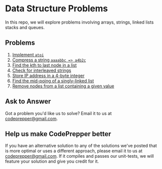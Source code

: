 Data Structure Problems
=======================

In this repo, we will explore problems involving arrays, strings, linked lists
stacks and queues.

Problems
--------
1. [Implement `atoi`](atoi)
2. [Compress a string `aaaabbc => a4b2c`](compressString)
3. [Find the kth to last node in a list](findKth)
4. [Check for interleaved strings](interleavedStrings)
5. [Store IP address in a 4-byte integer](ipStringToInt)
6. [Find the mid-poing of a singly-linked list](listMidPoint)
7. [Remove nodes from a list containing a given value](removeListNode)

Ask to Answer
-------------
Got a problem you'd like us to solve? Email it to us at
<codeprepper@gmail.com>.

Help us make CodePrepper better
-------------------------------
If you have an alternative solution to any of the solutions we've posted that
is more optimal or uses a different approach, please email it to us at 
<codeprepper@gmail.com>. If it compiles and passes our unit-tests, we will
feature your solution and give you credit for it.
